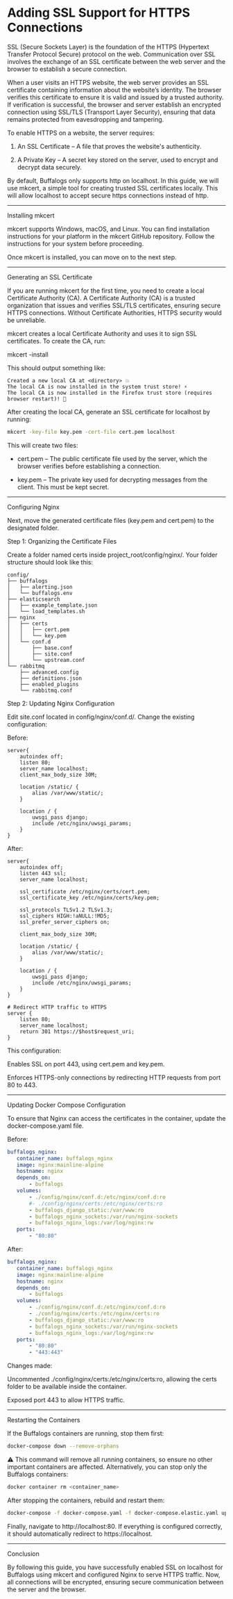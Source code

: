 # Adding SSL Support for HTTPS Connections

SSL (Secure Sockets Layer) is the foundation of the HTTPS (Hypertext Transfer Protocol Secure) protocol on the web. Communication over SSL involves the exchange of an SSL certificate between the web server and the browser to establish a secure connection.

When a user visits an HTTPS website, the web server provides an SSL certificate containing information about the website’s identity. The browser verifies this certificate to ensure it is valid and issued by a trusted authority. If verification is successful, the browser and server establish an encrypted connection using SSL/TLS (Transport Layer Security), ensuring that data remains protected from eavesdropping and tampering.

To enable HTTPS on a website, the server requires:

1. An SSL Certificate – A file that proves the website's authenticity.


2. A Private Key – A secret key stored on the server, used to encrypt and decrypt data securely.



By default, Buffalogs only supports http on localhost. In this guide, we will use mkcert, a simple tool for creating trusted SSL certificates locally. This will allow localhost to accept secure https connections instead of http.


---

Installing mkcert

mkcert supports Windows, macOS, and Linux. You can find installation instructions for your platform in the mkcert GitHub repository. Follow the instructions for your system before proceeding.

Once mkcert is installed, you can move on to the next step.


---

Generating an SSL Certificate

If you are running mkcert for the first time, you need to create a local Certificate Authority (CA).
A Certificate Authority (CA) is a trusted organization that issues and verifies SSL/TLS certificates, ensuring secure HTTPS connections. Without Certificate Authorities, HTTPS security would be unreliable.

mkcert creates a local Certificate Authority and uses it to sign SSL certificates. To create the CA, run:

mkcert -install

This should output something like:

```
Created a new local CA at <directory> 💥
The local CA is now installed in the system trust store! ⚡️
The local CA is now installed in the Firefox trust store (requires browser restart)! 🦊
```

After creating the local CA, generate an SSL certificate for localhost by running:

```bash
mkcert -key-file key.pem -cert-file cert.pem localhost
```

This will create two files:

- cert.pem – The public certificate file used by the server, which the browser verifies before establishing a connection.

- key.pem – The private key used for decrypting messages from the client. This must be kept secret.



---

Configuring Nginx

Next, move the generated certificate files (key.pem and cert.pem) to the designated folder.

Step 1: Organizing the Certificate Files

Create a folder named certs inside project_root/config/nginx/. Your folder structure should look like this:
```
config/
├── buffalogs
│   ├── alerting.json
│   └── buffalogs.env
├── elasticsearch
│   ├── example_template.json
│   └── load_templates.sh
├── nginx
│   ├── certs
│   │   ├── cert.pem
│   │   └── key.pem
│   └── conf.d
│       ├── base.conf
│       ├── site.conf
│       └── upstream.conf
└── rabbitmq
    ├── advanced.config
    ├── definitions.json
    ├── enabled_plugins
    └── rabbitmq.conf
```
Step 2: Updating Nginx Configuration

Edit site.conf located in config/nginx/conf.d/. Change the existing configuration:

Before:
    
```
server{                                                                                                                                                       
    autoindex off;
    listen 80;
    server_name localhost;
    client_max_body_size 30M;

    location /static/ {
        alias /var/www/static/;
    }

    location / {
        uwsgi_pass django;
        include /etc/nginx/uwsgi_params;
    }
}
```
    
After:

```
server{                                                                                                                                                                                                           
    autoindex off;
    listen 443 ssl;
    server_name localhost;

    ssl_certificate /etc/nginx/certs/cert.pem;
    ssl_certificate_key /etc/nginx/certs/key.pem;

    ssl_protocols TLSv1.2 TLSv1.3;
    ssl_ciphers HIGH:!aNULL:!MD5;
    ssl_prefer_server_ciphers on;

    client_max_body_size 30M;

    location /static/ {
        alias /var/www/static/;
    }

    location / {
        uwsgi_pass django;
        include /etc/nginx/uwsgi_params;
    }
}

# Redirect HTTP traffic to HTTPS
server {
    listen 80;
    server_name localhost;
    return 301 https://$host$request_uri;
}
```
    
This configuration:

Enables SSL on port 443, using cert.pem and key.pem.

Enforces HTTPS-only connections by redirecting HTTP requests from port 80 to 443.



---

Updating Docker Compose Configuration

To ensure that Nginx can access the certificates in the container, update the docker-compose.yaml file.

Before:

 ```yaml
buffalogs_nginx:
    container_name: buffalogs_nginx
    image: nginx:mainline-alpine
    hostname: nginx
    depends_on:
        - buffalogs
    volumes:
        - ./config/nginx/conf.d:/etc/nginx/conf.d:ro
        #- ./config/nginx/certs:/etc/nginx/certs:ro
        - buffalogs_django_static:/var/www:ro
        - buffalogs_nginx_sockets:/var/run/nginx-sockets
        - buffalogs_nginx_logs:/var/log/nginx:rw
    ports:
        - "80:80"
```
    
After:

 ```yaml
buffalogs_nginx:
    container_name: buffalogs_nginx
    image: nginx:mainline-alpine
    hostname: nginx
    depends_on:
        - buffalogs
    volumes:
        - ./config/nginx/conf.d:/etc/nginx/conf.d:ro
        - ./config/nginx/certs:/etc/nginx/certs:ro
        - buffalogs_django_static:/var/www:ro
        - buffalogs_nginx_sockets:/var/run/nginx-sockets
        - buffalogs_nginx_logs:/var/log/nginx:rw
    ports:
        - "80:80"
        - "443:443"
```
    
Changes made:

Uncommented ./config/nginx/certs:/etc/nginx/certs:ro, allowing the certs folder to be available inside the container.

Exposed port 443 to allow HTTPS traffic.



---

Restarting the Containers

If the Buffalogs containers are running, stop them first:

 ```bash
docker-compose down --remove-orphans
```

⚠️ This command will remove all running containers, so ensure no other important containers are affected. Alternatively, you can stop only the Buffalogs containers:

 ```bash
docker container rm <container_name>
```
    
After stopping the containers, rebuild and restart them:

```bash
docker-compose -f docker-compose.yaml -f docker-compose.elastic.yaml up -d
```
 
Finally, navigate to http://localhost:80. If everything is configured correctly, it should automatically redirect to https://localhost.


---

Conclusion

By following this guide, you have successfully enabled SSL on localhost for Buffalogs using mkcert and configured Nginx to serve HTTPS traffic. Now, all connections will be encrypted, ensuring secure communication between the server and the browser.


